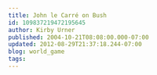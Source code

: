 ```yaml
---
title: John le Carré on Bush
id: 109837219472195645
author: Kirby Urner
published: 2004-10-21T08:08:00.000-07:00
updated: 2012-08-29T21:37:18.244-07:00
blog: world_game
tags: 
---
```


